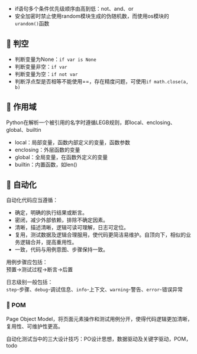 * if语句多个条件优先级顺序由高到低：not、and、or
* 安全加密时禁止使用random模块生成的伪随机数，而使用os模块的`urandom()`函数

## 📌 判空

* 判断变量为None：`if var is None`
* 判断变量非空：`if var`
* 判断变量为空：`if not var`
* 判断浮点型是否相等不能使用==，存在精度问题，可使用`if math.close(a, b)`

## 📌 作用域

Python在解析一个被引用的名字时遵循LEGB规则，即local、enclosing、global、builtin

* local：局部变量，函数内部定义的变量，函数参数
* enclosing：外层函数的变量
* global：全局变量，在函数外定义的变量
* builtin：内置函数，如len()

## 📌 自动化

自动化代码应当遵循：

* 确定，明确的执行结果或断言。
* 密闭，减少外部依赖，排除不确定因素。
* 清晰，描述清晰，逻辑可读可理解，日志可定位。
* 复用，测试数据及逻辑合理服用，使代码更简洁易维护。自顶向下，相似的业务逻辑合并，提高重用性。
* 一致，代码与用例意图、步骤保持一致。

用例步骤应包括：  
预置->测试过程->断言->后置

日志级别一般包括：  
`step`-步骤、`debug`-调试信息、`info`-上下文、`warning`-警告、`error`-错误异常

### 🚁 POM

Page Object Model，将页面元素操作和测试用例分开，使得代码逻辑更加清晰，复用性、可维护性更高。

自动化测试当中的三大设计技巧：PO设计思想，数据驱动及关键字驱动，POM，todo